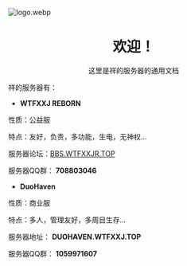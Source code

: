 ![logo.webp](/assets/index/logo3.webp)
<center><h1>欢迎！</h1></center>
<center>这里是祥的服务器的通用文档</center>

祥的服务器有：

- **WTFXXJ REBORN**

性质：公益服

特点：友好，负责，多功能，生电，无神权...

服务器论坛：[BBS.WTFXXJR.TOP](https://bbs.wtfxxjr.top)

服务器QQ群： **708803046**

- **DuoHaven**

性质：商业服

特点：多人，管理友好，多周目生存...

服务器地址： **DUOHAVEN.WTFXXJ.TOP**

服务器QQ群： **1059971607**
